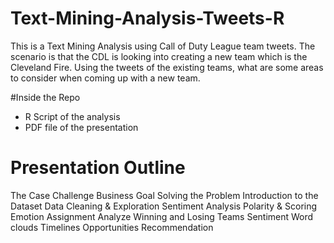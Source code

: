 # Text-Mining-Analysis-Tweets-R

This is a Text Mining Analysis using Call of Duty League team tweets. The scenario is that the CDL is looking into creating a new team which is the Cleveland Fire. Using the tweets of the existing teams, what are some areas to consider when coming up with a new team.

#Inside the Repo
- R Script of the analysis
- PDF file of the presentation


# Presentation Outline
The Case Challenge Business Goal
Solving the Problem Introduction to the Dataset Data Cleaning & Exploration Sentiment Analysis
Polarity & Scoring
Emotion Assignment
Analyze Winning and Losing Teams Sentiment Word clouds
Timelines
Opportunities Recommendation
